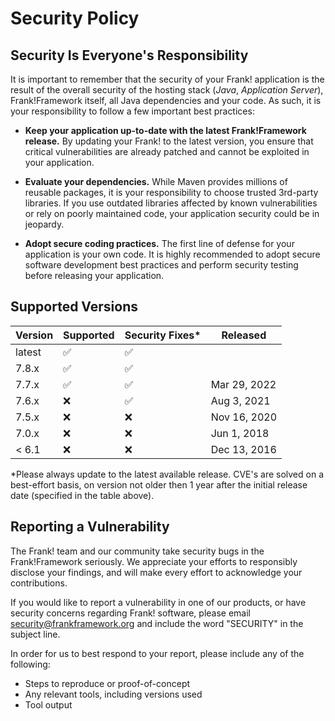 # Security Policy

## Security Is Everyone's Responsibility

It is important to remember that the security of your Frank! application is
the result of the overall security of the hosting stack
(*Java*, *Application Server*), Frank!Framework itself, all Java dependencies and
your code. As such, it is your responsibility to follow a few important best
practices:

* **Keep your application up-to-date with the latest Frank!Framework release.** 
By updating your Frank! to the latest version, you ensure that critical vulnerabilities 
are already patched and cannot be exploited in your application.

* **Evaluate your dependencies.** While Maven provides millions of reusable packages,
it is your responsibility to choose trusted 3rd-party libraries. If you use outdated
libraries affected by known vulnerabilities or rely on poorly maintained code,
your application security could be in jeopardy.

* **Adopt secure coding practices.** The first line of defense for your application
is your own code. It is highly recommended to adopt secure software development 
best practices and perform security testing before releasing your application.


## Supported Versions

| Version | Supported          | Security Fixes*  | Released         |
| ------- | ------------------ |----------------- |------------------|
| latest  | :white_check_mark: |:white_check_mark:|                  |
| 7.8.x   | :white_check_mark: |:white_check_mark:|                  |
| 7.7.x   | :white_check_mark: |:white_check_mark:| Mar 29, 2022     |
| 7.6.x   | :x:                |:white_check_mark:| Aug 3, 2021      |
| 7.5.x   | :x:                |:x:               | Nov 16, 2020     |
| 7.0.x   | :x:                |:x:               | Jun 1, 2018      |
| < 6.1   | :x:                |:x:               | Dec 13, 2016     |

*Please always update to the latest available release. CVE's are solved on a best-effort basis, on version not older then 1 year after the initial release date (specified in the table above).

## Reporting a Vulnerability

The Frank! team and our community take security bugs in the Frank!Framework seriously. We appreciate your efforts to 
responsibly disclose your findings, and will make every effort to acknowledge your contributions.

If you would like to report a vulnerability in one of our products, or have security concerns regarding Frank! software, 
please email security@frankframework.org and include the word "SECURITY" in the subject line.

In order for us to best respond to your report, please include any of the following:

* Steps to reproduce or proof-of-concept
* Any relevant tools, including versions used
* Tool output

